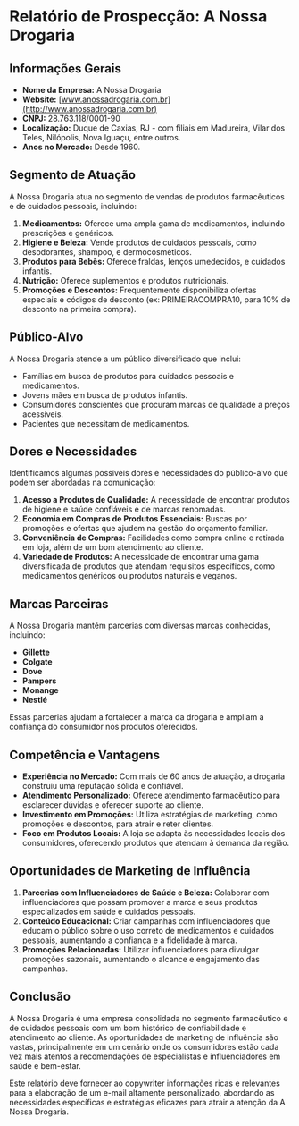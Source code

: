 # Relatório de Prospecção: A Nossa Drogaria

## Informações Gerais

- **Nome da Empresa:** A Nossa Drogaria
- **Website:** [www.anossadrogaria.com.br](http://www.anossadrogaria.com.br)
- **CNPJ:** 28.763.118/0001-90
- **Localização:** Duque de Caxias, RJ - com filiais em Madureira, Vilar dos Teles, Nilópolis, Nova Iguaçu, entre outros.
- **Anos no Mercado:** Desde 1960.

## Segmento de Atuação

A Nossa Drogaria atua no segmento de vendas de produtos farmacêuticos e de cuidados pessoais, incluindo:

1. **Medicamentos:** Oferece uma ampla gama de medicamentos, incluindo prescrições e genéricos.
2. **Higiene e Beleza:** Vende produtos de cuidados pessoais, como desodorantes, shampoo, e dermocosméticos.
3. **Produtos para Bebês:** Oferece fraldas, lenços umedecidos, e cuidados infantis.
4. **Nutrição:** Oferece suplementos e produtos nutricionais.
5. **Promoções e Descontos:** Frequentemente disponibiliza ofertas especiais e códigos de desconto (ex: PRIMEIRACOMPRA10, para 10% de desconto na primeira compra).

## Público-Alvo

A Nossa Drogaria atende a um público diversificado que inclui:

- Famílias em busca de produtos para cuidados pessoais e medicamentos.
- Jovens mães em busca de produtos infantis.
- Consumidores conscientes que procuram marcas de qualidade a preços acessíveis.
- Pacientes que necessitam de medicamentos.

## Dores e Necessidades

Identificamos algumas possíveis dores e necessidades do público-alvo que podem ser abordadas na comunicação:

1. **Acesso a Produtos de Qualidade:** A necessidade de encontrar produtos de higiene e saúde confiáveis e de marcas renomadas.
2. **Economia em Compras de Produtos Essenciais:** Buscas por promoções e ofertas que ajudem na gestão do orçamento familiar.
3. **Conveniência de Compras:** Facilidades como compra online e retirada em loja, além de um bom atendimento ao cliente.
4. **Variedade de Produtos:** A necessidade de encontrar uma gama diversificada de produtos que atendam requisitos específicos, como medicamentos genéricos ou produtos naturais e veganos.

## Marcas Parceiras

A Nossa Drogaria mantém parcerias com diversas marcas conhecidas, incluindo:

- **Gillette**
- **Colgate**
- **Dove**
- **Pampers**
- **Monange**
- **Nestlé**

Essas parcerias ajudam a fortalecer a marca da drogaria e ampliam a confiança do consumidor nos produtos oferecidos.

## Competência e Vantagens

- **Experiência no Mercado:** Com mais de 60 anos de atuação, a drogaria construiu uma reputação sólida e confiável.
- **Atendimento Personalizado:** Oferece atendimento farmacêutico para esclarecer dúvidas e oferecer suporte ao cliente.
- **Investimento em Promoções:** Utiliza estratégias de marketing, como promoções e descontos, para atrair e reter clientes.
- **Foco em Produtos Locais:** A loja se adapta às necessidades locais dos consumidores, oferecendo produtos que atendam à demanda da região.

## Oportunidades de Marketing de Influência

1. **Parcerias com Influenciadores de Saúde e Beleza:** Colaborar com influenciadores que possam promover a marca e seus produtos especializados em saúde e cuidados pessoais.
2. **Conteúdo Educacional:** Criar campanhas com influenciadores que educam o público sobre o uso correto de medicamentos e cuidados pessoais, aumentando a confiança e a fidelidade à marca.
3. **Promoções Relacionadas:** Utilizar influenciadores para divulgar promoções sazonais, aumentando o alcance e engajamento das campanhas.

## Conclusão

A Nossa Drogaria é uma empresa consolidada no segmento farmacêutico e de cuidados pessoais com um bom histórico de confiabilidade e atendimento ao cliente. As oportunidades de marketing de influência são vastas, principalmente em um cenário onde os consumidores estão cada vez mais atentos a recomendações de especialistas e influenciadores em saúde e bem-estar.

Este relatório deve fornecer ao copywriter informações ricas e relevantes para a elaboração de um e-mail altamente personalizado, abordando as necessidades específicas e estratégias eficazes para atrair a atenção da A Nossa Drogaria.